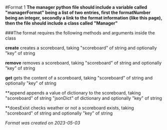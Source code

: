 #Format 1
**The manager python file should include a variable called "managerFormat" being a list of two entries, first the formatNumber being an integer, secondly a link to the format information (like this page), then the file should include a class called "Manager"**

###The format requires the following methods and arguments inside the class

**create**
creates a scoreboard, taking "scoreboard" of string and optionally "key" of string

**remove**
removes a scoreboard, taking "scoreboard" of string and optionally "key" of string

**get**
gets the content of a scoreboard, taking "scoreboard" of string and optionally "key" of string

**append
appends a value of dictionary to the scoreboard, taking "scoreboard" of string "jsonDict" of dictionary and optionally "key" of string

**doesExist
checks weather or not a scoreboard exists, taking "scoreboard" of string and optionally "key" of string

*Format was created on 2023-05-03*
